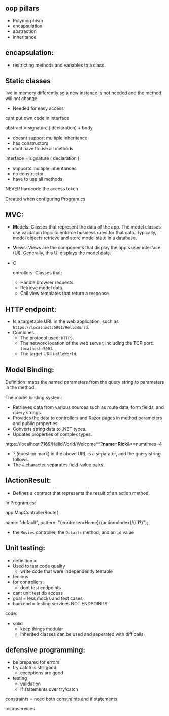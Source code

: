 ## oop pillars

- Polymorphism
- encapsulation
- abstraction
- inheritance

## encapsulation:

- restricting methods and variables to a class

## Static classes

live in memory differently so a new instance is not needed and the method will not change

- Needed for easy access

cant put own code in interface

abstract = signature ( declaration) + body

- doesnt support multiple inheritance
- has constructors
- dont have to use all methods

interface = signature ( declaration )

- supports multiple inheritances
- no constructor
- have to use all methods

NEVER hardcode the access token

Created when configuring Program.cs

## MVC:

- **M**odels: Classes that represent the data of the app. The model classes use validation logic to enforce business rules for that data. Typically, model objects retrieve and store model state in a database.

- **V**iews: Views are the components that display the app's user interface (UI). Generally, this UI displays the model data.

- C

  ontrollers: Classes that:

  - Handle browser requests.
  - Retrieve model data.
  - Call view templates that return a response.

## HTTP endpoint:

- Is a targetable URL in the web application, such as `https://localhost:5001/HelloWorld`.
- Combines:
  - The protocol used: `HTTPS`.
  - The network location of the web server, including the TCP port: `localhost:5001`.
  - The target URI: `HelloWorld`.

## Model Binding:

Definition: maps the named parameters from the query string to parameters in the method

The model binding system:

- Retrieves data from various sources such as route data, form fields, and query strings.
- Provides the data to controllers and Razor pages in method parameters and public properties.
- Converts string data to .NET types.
- Updates properties of complex types.

https://localhost:7169/HelloWorld/Welcome**?**name=Rick**&**numtimes=4

- `?` (question mark) in the above URL is a separator, and the query string follows.
- The `&` character separates field-value pairs.

## IActionResult:

- Defines a contract that represents the result of an action method.

In Program.cs:

app.MapControllerRoute(

name: "default", pattern: "{controller=Home}/{action=Index}/{id?}");

- the `Movies` controller, the `Details` method, and an `id` value

## Unit testing:

- definition =
- Used to test code quality
  - write code that were independently testable
- tedious
- for controllers:
  - dont test endpoints
- cant unit test db access
- goal = less mocks and test cases
- backend = testing services NOT ENDPOINTS

code:

- solid
  - keep things modular
  - inherited classes can be used and seperated with diff calls

## defensive programming:

- be prepared for errors
- try catch is still good
  - exceptions are good
- testing
  - validation
  - if statements over try/catch

constraints = need both constraints and if statements

microservices